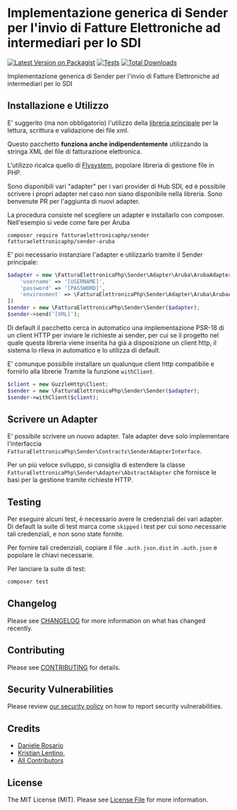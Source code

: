 # Implementazione generica di Sender per l'invio di Fatture Elettroniche ad intermediari per lo SDI

[![Latest Version on Packagist](https://img.shields.io/packagist/v/fatturaelettronicaphp/sender.svg?style=flat-square)](https://packagist.org/packages/fatturaelettronicaphp/sender)
[![Tests](https://github.com/fatturaelettronicaphp/sender/actions/workflows/run-tests.yml/badge.svg?branch=main)](https://github.com/fatturaelettronicaphp/sender/actions/workflows/run-tests.yml)
[![Total Downloads](https://img.shields.io/packagist/dt/fatturaelettronicaphp/sender.svg?style=flat-square)](https://packagist.org/packages/fatturaelettronicaphp/sender)

Implementazione generica di Sender per l'invio di Fatture Elettroniche ad intermediari per lo SDI

## Installazione e Utilizzo

E' suggerito (ma non obbligatorio) l'utilizzo della [libreria principale](https://github.com/fatturaelettronicaphp/FatturaElettronica) per la lettura, scrittura e validazione dei file xml.

Questo pacchetto **funziona anche indipendentemente** utilizzando la stringa XML del file di fatturazione elettronica.

L'utilizzo ricalca quello di [Flysystem](https://github.com/thephpleague/flysystem), popolare libreria di gestione file in PHP.

Sono disponibili vari "adapter" per i vari provider di Hub SDI, ed è possibile scrivere i propri adapter nel caso non siano disponibile nella libreria. Sono benvenute PR per l'aggiunta di nuovi adapter.

La procedura consiste nel scegliere un adapter e installarlo con composer. Nell'esempio si vede come fare per Aruba

```composer require fatturaelettronicaphp/sender fatturaelettronicaphp/sender-aruba```

E' poi necessario instanziare l'adapter e utilizzarlo tramite il Sender principale:

```php
$adapter = new \FatturaElettronicaPhp\Sender\Adapter\Aruba\ArubaAdapter([
    'username' => '[USERNAME]',
    'password' => '[PASSWORD]',
    'environment' => \FatturaElettronicaPhp\Sender\Adapter\Aruba\ArubaAdapter::ENV_PRODUCTION,
]) 
$sender = new \FatturaElettronicaPhp\Sender\Sender($adapter);
$sender->send('[XML]');
```

Di default il pacchetto cerca in automatico una implementazione PSR-18 di un client HTTP per inviare le richieste ai sender, per cui se il progetto nel quale questa libreria viene inserita ha già a disposizione un client http, il sistema lo rileva in automatico e lo utilizza di default.

E' comunque possibile installare un qualunque client http compatibile e fornirlo alla librerie Tramite la funzione `withClient`.

```php
$client = new GuzzleHttp\Client;
$sender = new \FatturaElettronicaPhp\Sender\Sender($adapter);
$sender->withClient($client);
```

## Scrivere un Adapter

E' possibile scrivere un nuovo adapter.
Tale adapter deve solo implementare l'interfaccia `FatturaElettronicaPhp\Sender\Contracts\SenderAdapterInterface`.

Per un più veloce sviluppo, si consiglia di estendere la classe `FatturaElettronicaPhp\Sender\Adapter\AbstractAdapter` che fornisce le basi per la gestione tramite richieste HTTP.

## Testing

Per eseguire alcuni test, è necessario avere le credenziali dei vari adapter. Di default la suite di test marca come `skipped` i test per cui sono necessarie tali credenziali, e non sono state fornite.

Per fornire tali credenziali, copiare il file `.auth.json.dist` in `.auth.json` e popolare le chiavi necessarie.

Per lanciare la suite di test:

```bash
composer test
```

## Changelog

Please see [CHANGELOG](CHANGELOG.md) for more information on what has changed recently.

## Contributing

Please see [CONTRIBUTING](.github/CONTRIBUTING.md) for details.

## Security Vulnerabilities

Please review [our security policy](../../security/policy) on how to report security vulnerabilities.

## Credits

- [Daniele Rosario](https://github.com/Skullbock)
- [Kristian Lentino](https://github.com/KristianLentino99),
- [All Contributors](../../contributors)

## License

The MIT License (MIT). Please see [License File](LICENSE.md) for more information.
